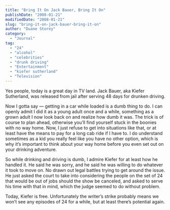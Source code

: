 ```yaml
---
title: "Bring It On Jack Bauer, Bring It On"
publishDate: "2008-01-21"
modifiedDate: "2008-01-21"
slug: "bring-it-on-jack-bauer-bring-it-on"
author: "Duane Storey"
category:
  - "Journal"
tag:
  - "24"
  - "alcohol"
  - "celebrities"
  - "drunk driving"
  - "Entertainment"
  - "kiefer sutherland"
  - "Television"
---
```


Yes people, today is a great day in TV land. Jack Bauer, aka Kiefer Sutherland, was released from jail after serving 48 days for drunken driving.

Now I gotta say — getting in a car while loaded is a dumb thing to do. I can openly admit I did it as a young adult once and a while, something as a grown adult I now look back on and realize how dumb it was. The trick is of course to plan ahead, otherwise you’ll find yourself stuck in the boonies with no way home. Now, I just refuse to get into situations like that, or at least have the means to pay for a long cab ride if I have to. I do understand sometimes as a kid you really feel like you have no other option, which is why it’s important to think about your way home before you even set out on your drinking adventure.

So while drinking and driving is dumb, I admire Kiefer for at least how he handled it. He said he was sorry, and he said he was willing to do whatever it took to move on. No drawn out legal battles trying to get around the issue. He just asked the court to take into considering the people on the set of 24 that would be out of jobs should the show be canceled, and asked to serve his time with that in mind, which the judge seemed to do without problem.

Today, Kiefer is free. Unfortunately the writer’s strike probably means we won’t see any episodes of 24 for a while, but at least there’s potential again.